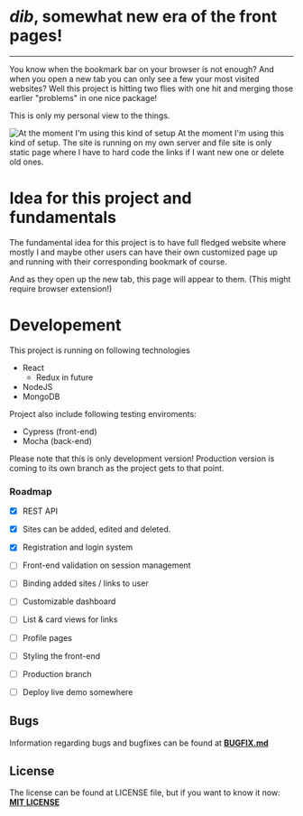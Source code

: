 # *dib*, somewhat new era of the front pages!

---



You know when the bookmark bar on your browser is not enough? And when you open a new tab you can only see a few your most visited websites? Well this project is hitting two flies with one hit and merging those earlier "problems" in one nice package!

This is only my personal view to the things.  



![At the moment I'm using this kind of setup](https://i.imgur.com/Ze7U51s.png)
At the moment I'm using this kind of setup. The site is running on my own server and file site is only static page where I have to hard code the links if I want new one or delete old ones.


# Idea for this project and fundamentals

The fundamental idea for this project is to have full fledged website where mostly I and maybe other users can have their own customized page up and running with their corresponding bookmark of course.

And as they open up the new tab, this page will appear to them. (This might require browser extension!)


# Developement

This project is running on following technologies
- React 
    - Redux in future
- NodeJS 
- MongoDB

Project also include following testing enviroments:
- Cypress (front-end)
- Mocha (back-end)

Please note that this is only development version! Production version is coming to its own branch as the project gets to that point.

### Roadmap

- [x] REST API
- [x] Sites can be added, edited and deleted.
- [x] Registration and login system 
- [ ] Front-end validation on session management
- [ ] Binding added sites / links to user
- [ ] Customizable dashboard
- [ ] List & card views for links
- [ ] Profile pages
- [ ] Styling the front-end
- [ ] Production branch
- [ ] Deploy live demo somewhere


## Bugs
Information regarding bugs and bugfixes can be found at **[BUGFIX.md](BUGFIX.md)**

## License
The license can be found at LICENSE file, but if you want to know it now:  
**[MIT LICENSE](LICENSE)**
